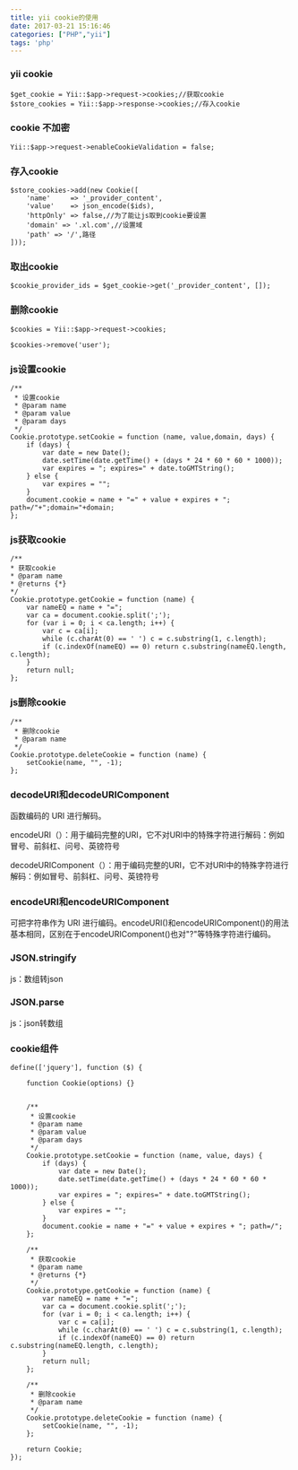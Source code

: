 ```yaml
---
title: yii cookie的使用
date: 2017-03-21 15:16:46
categories: ["PHP","yii"]
tags: 'php'
---
```


### yii cookie

~~~
$get_cookie = Yii::$app->request->cookies;//获取cookie
$store_cookies = Yii::$app->response->cookies;//存入cookie
~~~

### cookie 不加密

~~~
Yii::$app->request->enableCookieValidation = false;
~~~

### 存入cookie

~~~
$store_cookies->add(new Cookie([
    'name'     => '_provider_content',
    'value'    => json_encode($ids),
    'httpOnly' => false,//为了能让js取到cookie要设置
    'domain' => '.xl.com',//设置域
    'path' => '/',路径
]));
~~~

### 取出cookie

~~~
$cookie_provider_ids = $get_cookie->get('_provider_content', []);
~~~

### 删除cookie

~~~
$cookies = Yii::$app->request->cookies;
 
$cookies->remove('user');
~~~

### js设置cookie

~~~
/**
 * 设置cookie
 * @param name
 * @param value
 * @param days
 */
Cookie.prototype.setCookie = function (name, value,domain, days) {
    if (days) {
        var date = new Date();
        date.setTime(date.getTime() + (days * 24 * 60 * 60 * 1000));
        var expires = "; expires=" + date.toGMTString();
    } else {
        var expires = "";
    }
    document.cookie = name + "=" + value + expires + "; path=/"+";domain="+domain;
};
~~~

### js获取cookie

~~~
/**
* 获取cookie
* @param name
* @returns {*}
*/
Cookie.prototype.getCookie = function (name) {
	var nameEQ = name + "=";
	var ca = document.cookie.split(';');
	for (var i = 0; i < ca.length; i++) {
	    var c = ca[i];
	    while (c.charAt(0) == ' ') c = c.substring(1, c.length);
	    if (c.indexOf(nameEQ) == 0) return c.substring(nameEQ.length, c.length);
	}
	return null;
};
~~~

### js删除cookie

~~~
/**
 * 删除cookie
 * @param name
 */
Cookie.prototype.deleteCookie = function (name) {
    setCookie(name, "", -1);
};
~~~

### decodeURI和decodeURIComponent

函数编码的 URI 进行解码。

encodeURI（）：用于编码完整的URI，它不对URI中的特殊字符进行解码：例如冒号、前斜杠、问号、英镑符号  

decodeURIComponent（）：用于编码完整的URI，它不对URI中的特殊字符进行解码：例如冒号、前斜杠、问号、英镑符号  
 
### encodeURI和encodeURIComponent

可把字符串作为 URI 进行编码。encodeURI()和encodeURIComponent()的用法基本相同，区别在于encodeURIComponent()也对"?"等特殊字符进行编码。

### JSON.stringify

js：数组转json

### JSON.parse

js：json转数组

### cookie组件

~~~
define(['jquery'], function ($) {

    function Cookie(options) {}


    /**
     * 设置cookie
     * @param name
     * @param value
     * @param days
     */
    Cookie.prototype.setCookie = function (name, value, days) {
        if (days) {
            var date = new Date();
            date.setTime(date.getTime() + (days * 24 * 60 * 60 * 1000));
            var expires = "; expires=" + date.toGMTString();
        } else {
            var expires = "";
        }
        document.cookie = name + "=" + value + expires + "; path=/";
    };

    /**
     * 获取cookie
     * @param name
     * @returns {*}
     */
    Cookie.prototype.getCookie = function (name) {
        var nameEQ = name + "=";
        var ca = document.cookie.split(';');
        for (var i = 0; i < ca.length; i++) {
            var c = ca[i];
            while (c.charAt(0) == ' ') c = c.substring(1, c.length);
            if (c.indexOf(nameEQ) == 0) return c.substring(nameEQ.length, c.length);
        }
        return null;
    };

    /**
     * 删除cookie
     * @param name
     */
    Cookie.prototype.deleteCookie = function (name) {
        setCookie(name, "", -1);
    };

    return Cookie;
});
~~~